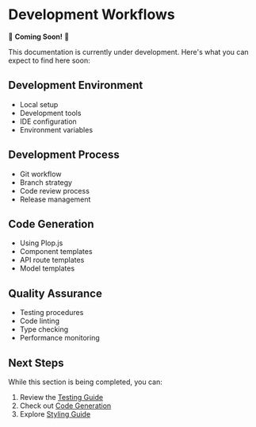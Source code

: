 # Development Workflows

🚧 **Coming Soon!** 🚧

This documentation is currently under development. Here's what you can expect to find here soon:

## Development Environment
- Local setup
- Development tools
- IDE configuration
- Environment variables

## Development Process
- Git workflow
- Branch strategy
- Code review process
- Release management

## Code Generation
- Using Plop.js
- Component templates
- API route templates
- Model templates

## Quality Assurance
- Testing procedures
- Code linting
- Type checking
- Performance monitoring

## Next Steps
While this section is being completed, you can:
1. Review the [Testing Guide](/docs/development/testing)
2. Check out [Code Generation](/docs/development/code-generation)
3. Explore [Styling Guide](/docs/development/styling) 